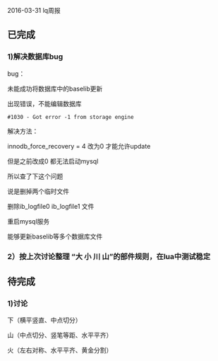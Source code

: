 2016-03-31 lq周报
## 已完成

### 1)解决数据库bug
bug：

未能成功将数据库中的baselib更新

出现错误，不能编辑数据库

	#1030 - Got error -1 from storage engine

解决方法：

innodb_force_recovery = 4 改为0 才能允许update

但是之前改成0 都无法启动mysql

所以查了下这个问题 

说是删掉两个临时文件

删除ib_logfile0 ib_logfile1 文件

重启mysql服务

能够更新baselib等多个数据库文件

### 2）按上次讨论整理 “大 小 川 山”的部件规则，在lua中测试稳定


## 待完成

### 1)讨论
下（横平竖直、中点切分）

山（中点切分、竖笔等距、水平平齐）

火（左右对称、水平平齐、黄金分割）







